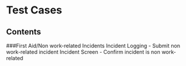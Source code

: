 # Test Cases
## Contents

###First Aid/Non work-related Incidents
Incident Logging - Submit non work-related incident
Incident Screen - Confirm incident is non work-related
